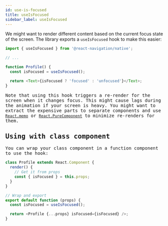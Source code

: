 ```yaml
---
id: use-is-focused
title: useIsFocused
sidebar_label: useIsFocused
---
```


We might want to render different content based on the current focus state of the screen. The library exports a `useIsFocused` hook to make this easier:

<samp id="use-is-focused" />

```js
import { useIsFocused } from '@react-navigation/native';

// ...

function Profile() {
  const isFocused = useIsFocused();

  return <Text>{isFocused ? 'focused' : 'unfocused'}</Text>;
}
```

Note that using this hook triggers a re-render for the screen when it changes focus. This might cause lags during the animation if your screen is heavy. You might want to extract the expensive parts to separate components and use [`React.memo`](https://reactjs.org/docs/react-api.html#reactmemo) or [`React.PureComponent`](https://reactjs.org/docs/react-api.html#reactpurecomponent) to minimize re-renders for them.

## Using with class component

You can wrap your class component in a function component to use the hook:

```js
class Profile extends React.Component {
  render() {
    // Get it from props
    const { isFocused } = this.props;
  }
}

// Wrap and export
export default function (props) {
  const isFocused = useIsFocused();

  return <Profile {...props} isFocused={isFocused} />;
}
```
